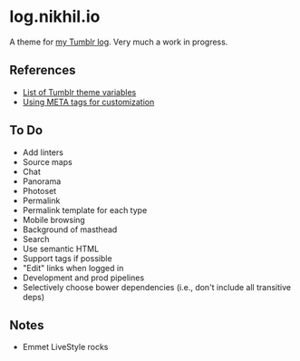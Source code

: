 log.nikhil.io
=============

A theme for [my Tumblr log](http://log.nikhil.io). Very much a work in progress.

References
----------

* [List of Tumblr theme variables](https://www.tumblr.com/docs/en/custom_themes)
* [Using META tags for customization](http://buildthemes.tumblr.com/ch3/customization)

To Do
-----

* Add linters
* Source maps
* Chat
* Panorama
* Photoset
* Permalink
* Permalink template for each type
* Mobile browsing
* Background of masthead
* Search
* Use semantic HTML
* Support tags if possible
* "Edit" links when logged in
* Development and prod pipelines
* Selectively choose bower dependencies (i.e., don't include all transitive deps)

Notes
-----

* Emmet LiveStyle rocks